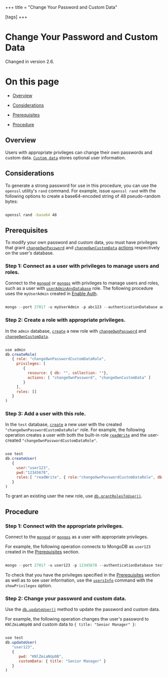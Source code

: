 +++
title = "Change Your Password and Custom Data"

[tags]
+++
# Change Your Password and Custom Data

Changed in version 2.6.


# On this page

* [Overview](#overview) 

* [Considerations](#considerations) 

* [Prerequisites](#prerequisites) 

* [Procedure](#procedure) 


## Overview

Users with appropriate privileges can change their own passwords and
custom data. [``Custom data``](#admin.system.users.customData) stores
optional user information.


## Considerations

To generate a strong password for use in this procedure, you can use the
``openssl`` utility's ``rand`` command. For example, issue ``openssl
rand`` with the following options to create a base64-encoded string of 48
pseudo-random bytes:

```sh

openssl rand -base64 48

```


## Prerequisites

To modify your own password and custom data, you must have privileges
that grant [``changeOwnPassword``](#changeOwnPassword) and
[``changeOwnCustomData``](#changeOwnCustomData) [actions](#security-user-actions) respectively on the user's database.


### Step 1: Connect as a user with privileges to manage users and roles.

Connect to the [``mongod``](#bin.mongod) or [``mongos``](#bin.mongos) with privileges
to manage users and roles, such as a user with
[``userAdminAnyDatabase``](#userAdminAnyDatabase) role. The following procedure uses the
``myUserAdmin`` created in [Enable Auth](#).

```javascript

mongo --port 27017 -u myUserAdmin -p abc123 --authenticationDatabase admin

```


### Step 2: Create a role with appropriate privileges.

In the ``admin`` database, [``create``](#db.createRole) a new
role with [``changeOwnPassword``](#changeOwnPassword) and
[``changeOwnCustomData``](#changeOwnCustomData).

```javascript

use admin
db.createRole(
   { role: "changeOwnPasswordCustomDataRole",
     privileges: [
        {
          resource: { db: "", collection: ""},
          actions: [ "changeOwnPassword", "changeOwnCustomData" ]
        }
     ],
     roles: []
   }
)

```


### Step 3: Add a user with this role.

In the ``test`` database, [``create``](#db.createUser) a new user with
the created ``"changeOwnPasswordCustomDataRole"`` role. For example, the following
operation creates a user with both the built-in role [``readWrite``](#readWrite) and
the user-created ``"changeOwnPasswordCustomDataRole"``.

```javascript

use test
db.createUser(
   {
     user:"user123",
     pwd:"12345678",
     roles:[ "readWrite", { role:"changeOwnPasswordCustomDataRole", db:"admin" } ]
   }
)

```

To grant an existing user the new role, use
[``db.grantRolesToUser()``](#db.grantRolesToUser).


## Procedure


### Step 1: Connect with the appropriate privileges.

Connect to the [``mongod``](#bin.mongod) or [``mongos``](#bin.mongos) as a user with
appropriate privileges.

For example, the following operation connects to MongoDB as
``user123`` created in the [Prerequisites](#change-own-password-prereq)
section.

```javascript

mongo --port 27017 -u user123 -p 12345678 --authenticationDatabase test

```

To check that you have the privileges specified in the
[Prerequisites](#change-own-password-prereq) section as well as to see user
information, use the [``usersInfo``](#dbcmd.usersInfo) command with the
``showPrivileges`` option.


### Step 2: Change your password and custom data.

Use the [``db.updateUser()``](#db.updateUser) method to update the password and
custom data.

For example, the following operation changes thw user's password to
``KNlZmiaNUp0B`` and custom data to ``{ title: "Senior Manager" }``:

```javascript

use test
db.updateUser(
   "user123",
   {
      pwd: "KNlZmiaNUp0B",
      customData: { title: "Senior Manager" }
   }
)

```
